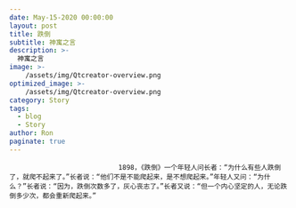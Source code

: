 ```yaml
---
date: May-15-2020 00:00:00
layout: post
title: 跌倒
subtitle: 神寓之言
description: >-
  神寓之言
image: >-
    /assets/img/Qtcreator-overview.png
optimized_image: >-
    /assets/img/Qtcreator-overview.png
category: Story
tags:
  - blog
  - Story
author: Ron
paginate: true
---
```


							　　1898，《跌倒》一个年轻人问长者：“为什么有些人跌倒了，就爬不起来了。”长者说：“他们不是不能爬起来，是不想爬起来。”年轻人又问：“为什么？”长者说：“因为，跌倒次数多了，灰心丧志了。”长者又说：“但一个内心坚定的人，无论跌倒多少次，都会重新爬起来。”
							
							
						